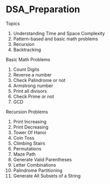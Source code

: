 # DSA_Preparation

Topics
  1. Understanding Time and Space Complexity  
  2. Pattern-based and basic math problems  
  3. Recursion
  4. Backtracking


Basic Math Problems
  1. Count Digits
  2. Reverse a number
  3. Check Palindrome or not
  4. Armstrong number
  5. Print all divisors
  6. Check Prime or not
  7. GCD

Recursion Problems
  1. Print Increasing
  2. Print Decreasing
  3. Tower Of Hanoi
  4. Coin Toss
  5. Climbing Stairs
  6. Permutations
  7. Maze Path
  8. Generate Valid Parentheses
  9. Letter Combinations
  10. Palindrome Partitioning
  11. Generate All Subsets of a String
      
